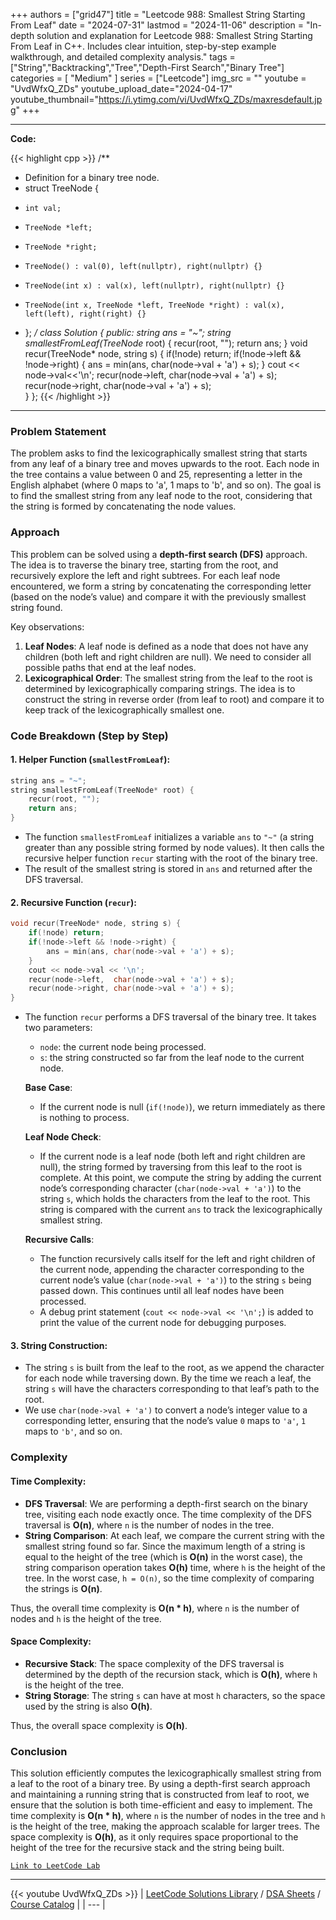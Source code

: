 
+++
authors = ["grid47"]
title = "Leetcode 988: Smallest String Starting From Leaf"
date = "2024-07-31"
lastmod = "2024-11-06"
description = "In-depth solution and explanation for Leetcode 988: Smallest String Starting From Leaf in C++. Includes clear intuition, step-by-step example walkthrough, and detailed complexity analysis."
tags = ["String","Backtracking","Tree","Depth-First Search","Binary Tree"]
categories = [
    "Medium"
]
series = ["Leetcode"]
img_src = ""
youtube = "UvdWfxQ_ZDs"
youtube_upload_date="2024-04-17"
youtube_thumbnail="https://i.ytimg.com/vi/UvdWfxQ_ZDs/maxresdefault.jpg"
+++



---
**Code:**

{{< highlight cpp >}}
/**
 * Definition for a binary tree node.
 * struct TreeNode {
 *     int val;
 *     TreeNode *left;
 *     TreeNode *right;
 *     TreeNode() : val(0), left(nullptr), right(nullptr) {}
 *     TreeNode(int x) : val(x), left(nullptr), right(nullptr) {}
 *     TreeNode(int x, TreeNode *left, TreeNode *right) : val(x), left(left), right(right) {}
 * };
 */
class Solution {
public:
    string ans = "~";
    string smallestFromLeaf(TreeNode* root) {
        recur(root, "");
        return ans;
    }
    void recur(TreeNode* node, string s) {
        if(!node) return;
        if(!node->left && !node->right) {
            ans = min(ans, char(node->val + 'a') + s);
        }
        cout << node->val<<'\n';
        recur(node->left,  char(node->val + 'a') + s);
        recur(node->right, char(node->val + 'a') + s);  
    }
};
{{< /highlight >}}
---

### Problem Statement

The problem asks to find the lexicographically smallest string that starts from any leaf of a binary tree and moves upwards to the root. Each node in the tree contains a value between 0 and 25, representing a letter in the English alphabet (where 0 maps to 'a', 1 maps to 'b', and so on). The goal is to find the smallest string from any leaf node to the root, considering that the string is formed by concatenating the node values.

### Approach

This problem can be solved using a **depth-first search (DFS)** approach. The idea is to traverse the binary tree, starting from the root, and recursively explore the left and right subtrees. For each leaf node encountered, we form a string by concatenating the corresponding letter (based on the node’s value) and compare it with the previously smallest string found.

Key observations:
1. **Leaf Nodes**: A leaf node is defined as a node that does not have any children (both left and right children are null). We need to consider all possible paths that end at the leaf nodes.
2. **Lexicographical Order**: The smallest string from the leaf to the root is determined by lexicographically comparing strings. The idea is to construct the string in reverse order (from leaf to root) and compare it to keep track of the lexicographically smallest one.

### Code Breakdown (Step by Step)

#### 1. **Helper Function (`smallestFromLeaf`)**:
```cpp
string ans = "~";
string smallestFromLeaf(TreeNode* root) {
    recur(root, "");
    return ans;
}
```
- The function `smallestFromLeaf` initializes a variable `ans` to `"~"` (a string greater than any possible string formed by node values). It then calls the recursive helper function `recur` starting with the root of the binary tree.
- The result of the smallest string is stored in `ans` and returned after the DFS traversal.

#### 2. **Recursive Function (`recur`)**:
```cpp
void recur(TreeNode* node, string s) {
    if(!node) return;
    if(!node->left && !node->right) {
        ans = min(ans, char(node->val + 'a') + s);
    }
    cout << node->val << '\n';
    recur(node->left,  char(node->val + 'a') + s);
    recur(node->right, char(node->val + 'a') + s);  
}
```
- The function `recur` performs a DFS traversal of the binary tree. It takes two parameters:
  - `node`: the current node being processed.
  - `s`: the string constructed so far from the leaf node to the current node.
  
  **Base Case**:
  - If the current node is null (`if(!node)`), we return immediately as there is nothing to process.

  **Leaf Node Check**:
  - If the current node is a leaf node (both left and right children are null), the string formed by traversing from this leaf to the root is complete. At this point, we compute the string by adding the current node’s corresponding character (`char(node->val + 'a')`) to the string `s`, which holds the characters from the leaf to the root. This string is compared with the current `ans` to track the lexicographically smallest string.

  **Recursive Calls**:
  - The function recursively calls itself for the left and right children of the current node, appending the character corresponding to the current node’s value (`char(node->val + 'a')`) to the string `s` being passed down. This continues until all leaf nodes have been processed.
  - A debug print statement (`cout << node->val << '\n';`) is added to print the value of the current node for debugging purposes.

#### 3. **String Construction**:
- The string `s` is built from the leaf to the root, as we append the character for each node while traversing down. By the time we reach a leaf, the string `s` will have the characters corresponding to that leaf’s path to the root.
- We use `char(node->val + 'a')` to convert a node’s integer value to a corresponding letter, ensuring that the node’s value `0` maps to `'a'`, `1` maps to `'b'`, and so on.

### Complexity

#### Time Complexity:
- **DFS Traversal**: We are performing a depth-first search on the binary tree, visiting each node exactly once. The time complexity of the DFS traversal is **O(n)**, where `n` is the number of nodes in the tree.
- **String Comparison**: At each leaf, we compare the current string with the smallest string found so far. Since the maximum length of a string is equal to the height of the tree (which is **O(n)** in the worst case), the string comparison operation takes **O(h)** time, where `h` is the height of the tree. In the worst case, `h = O(n)`, so the time complexity of comparing the strings is **O(n)**.

Thus, the overall time complexity is **O(n * h)**, where `n` is the number of nodes and `h` is the height of the tree.

#### Space Complexity:
- **Recursive Stack**: The space complexity of the DFS traversal is determined by the depth of the recursion stack, which is **O(h)**, where `h` is the height of the tree.
- **String Storage**: The string `s` can have at most `h` characters, so the space used by the string is also **O(h)**.

Thus, the overall space complexity is **O(h)**.

### Conclusion

This solution efficiently computes the lexicographically smallest string from a leaf to the root of a binary tree. By using a depth-first search approach and maintaining a running string that is constructed from leaf to root, we ensure that the solution is both time-efficient and easy to implement. The time complexity is **O(n * h)**, where `n` is the number of nodes in the tree and `h` is the height of the tree, making the approach scalable for larger trees. The space complexity is **O(h)**, as it only requires space proportional to the height of the tree for the recursive stack and the string being built.

[`Link to LeetCode Lab`](https://leetcode.com/problems/smallest-string-starting-from-leaf/description/)

---
{{< youtube UvdWfxQ_ZDs >}}
| [LeetCode Solutions Library](https://grid47.xyz/leetcode/) / [DSA Sheets](https://grid47.xyz/sheets/) / [Course Catalog](https://grid47.xyz/courses/) |
| --- |
